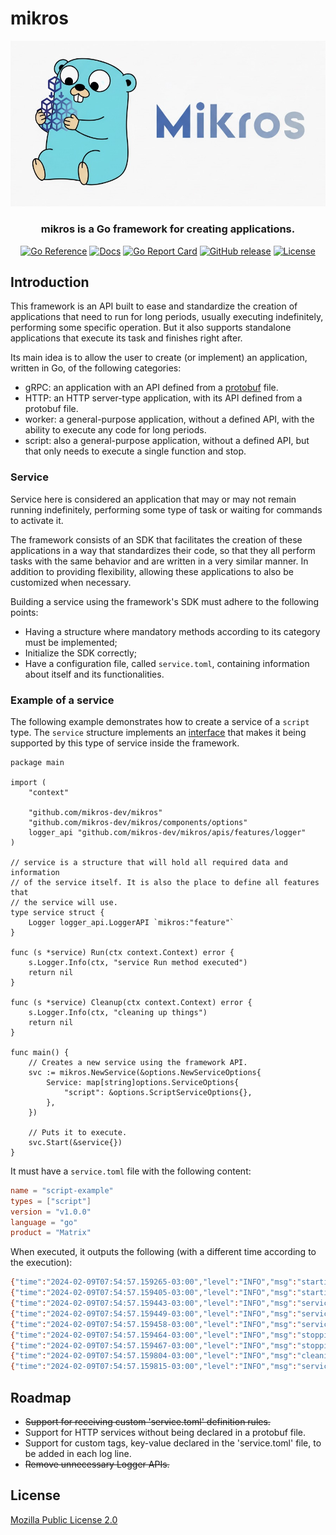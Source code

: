 # mikros

<p align="center">
  <a href="https://mikros.dev">
    <img src="https://raw.githubusercontent.com/mikros-dev/mikros/main/.assets/images/go-logo.png" alt="mikros logo" width="650"/>
  </a>
</p>

<h3 align="center">mikros is a Go framework for creating applications.</h3>

<p align="center">
  <a href="https://pkg.go.dev/github.com/mikros-dev/mikros"><img src="https://pkg.go.dev/badge/github.com/mikros-dev/mikros.svg" alt="Go Reference"></a>
  <a href="https://mikros.dev"><img src="https://img.shields.io/badge/site-mikros.dev-blue" alt="Docs"></a>
  <a href="https://goreportcard.com/report/github.com/mikros-dev/mikros"><img src="https://goreportcard.com/badge/github.com/mikros-dev/mikros" alt="Go Report Card"></a>
  <a href="https://github.com/mikros-dev/mikros/releases"><img src="https://img.shields.io/github/v/release/mikros-dev/mikros?sort=semver" alt="GitHub release"></a>
  <a href="https://github.com/mikros-dev/mikros/blob/main/LICENSE"><img src="https://img.shields.io/github/license/mikros-dev/mikros" alt="License"></a>
</p>

## Introduction

This framework is an API built to ease and standardize the creation of applications
that need to run for long periods, usually executing indefinitely, performing some
specific operation. But it also supports standalone applications that execute its
task and finishes right after.

Its main idea is to allow the user to create (or implement) an application, written
in Go, of the following categories:

* gRPC: an application with an API defined from a [protobuf](https://protobuf.dev) file.
* HTTP: an HTTP server-type application, with its API defined from a protobuf file.
* worker: a general-purpose application, without a defined API, with the ability to execute any code for long periods.
* script: also a general-purpose application, without a defined API, but that only needs to execute a single function and stop.

### Service

Service here is considered an application that may or may not remain running
indefinitely, performing some type of task or waiting for commands to activate it.

The framework consists of an SDK that facilitates the creation of these applications
in a way that standardizes their code, so that they all perform tasks with the
same behavior and are written in a very similar manner. In addition to providing
flexibility, allowing these applications to also be customized when necessary.

Building a service using the framework's SDK must adhere to the following points:

* Having a structure where mandatory methods according to its category must be implemented;
* Initialize the SDK correctly;
* Have a configuration file, called `service.toml`, containing information about itself and its functionalities.

### Example of a service

The following example demonstrates how to create a service of a `script`
type. The `service` structure implements an [interface](apis/services/script/script.go)
that makes it being supported by this type of service inside the framework.

```golang
package main

import (
    "context"

    "github.com/mikros-dev/mikros"
    "github.com/mikros-dev/mikros/components/options"
    logger_api "github.com/mikros-dev/mikros/apis/features/logger"
)

// service is a structure that will hold all required data and information
// of the service itself. It is also the place to define all features that
// the service will use.
type service struct {
    Logger logger_api.LoggerAPI `mikros:"feature"`
}

func (s *service) Run(ctx context.Context) error {
    s.Logger.Info(ctx, "service Run method executed")
    return nil
}

func (s *service) Cleanup(ctx context.Context) error {
    s.Logger.Info(ctx, "cleaning up things")
    return nil
}

func main() {
    // Creates a new service using the framework API.
    svc := mikros.NewService(&options.NewServiceOptions{
        Service: map[string]options.ServiceOptions{
            "script": &options.ScriptServiceOptions{},
        },
    })

    // Puts it to execute.
    svc.Start(&service{})
}
```

It must have a `service.toml` file with the following content:

```toml
name = "script-example"
types = ["script"]
version = "v1.0.0"
language = "go"
product = "Matrix"
```

When executed, it outputs the following (with a different time according to the execution):

```bash
{"time":"2024-02-09T07:54:57.159265-03:00","level":"INFO","msg":"starting service","service.name":"script-example","service.type":"script","service.version":"v1.0.0","service.env":"local","service.product":"Matrix"}
{"time":"2024-02-09T07:54:57.159405-03:00","level":"INFO","msg":"starting dependent services","service.name":"script-example","service.type":"script","service.version":"v1.0.0","service.env":"local","service.product":"Matrix"}
{"time":"2024-02-09T07:54:57.159443-03:00","level":"INFO","msg":"service resources","service.name":"script-example","service.type":"script","service.version":"v1.0.0","service.env":"local","service.product":"Matrix","svc.http.auth":"false"}
{"time":"2024-02-09T07:54:57.159449-03:00","level":"INFO","msg":"service is running","service.name":"script-example","service.type":"script","service.version":"v1.0.0","service.env":"local","service.product":"Matrix","service.mode":"script"}
{"time":"2024-02-09T07:54:57.159458-03:00","level":"INFO","msg":"service Run method executed","service.name":"script-example","service.type":"script","service.version":"v1.0.0","service.env":"local","service.product":"Matrix"}
{"time":"2024-02-09T07:54:57.159464-03:00","level":"INFO","msg":"stopping service","service.name":"script-example","service.type":"script","service.version":"v1.0.0","service.env":"local","service.product":"Matrix"}
{"time":"2024-02-09T07:54:57.159467-03:00","level":"INFO","msg":"stopping dependent services","service.name":"script-example","service.type":"script","service.version":"v1.0.0","service.env":"local","service.product":"Matrix"}
{"time":"2024-02-09T07:54:57.159804-03:00","level":"INFO","msg":"cleaning up things","service.name":"script-example","service.type":"script","service.version":"v1.0.0","service.env":"local","service.product":"Matrix"}
{"time":"2024-02-09T07:54:57.159815-03:00","level":"INFO","msg":"service stopped","service.name":"script-example","service.type":"script","service.version":"v1.0.0","service.env":"local","service.product":"Matrix"}
```

## Roadmap

* ~~Support for receiving custom 'service.toml' definition rules.~~
* Support for HTTP services without being declared in a protobuf file.
* Support for custom tags, key-value declared in the 'service.toml' file, to be added in each log line.
* ~~Remove unnecessary Logger APIs.~~

## License

[Mozilla Public License 2.0](LICENSE)
